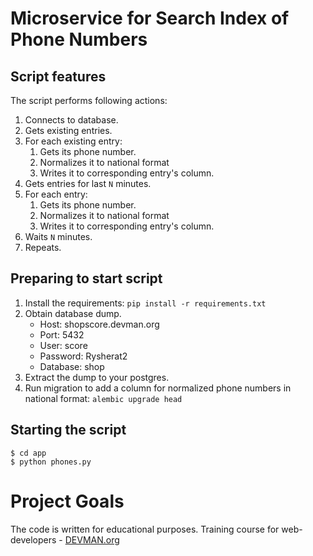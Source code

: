 # Microservice for Search Index of Phone Numbers

## Script features

The script performs following actions:

1. Connects to database.
2. Gets existing entries.
3. For each existing entry:
    1. Gets its phone number.
    2. Normalizes it to national format
    3. Writes it to corresponding entry's column.
4. Gets entries for last `N` minutes.
5. For each entry:
    1. Gets its phone number.
    2. Normalizes it to national format
    3. Writes it to corresponding entry's column.
6. Waits `N` minutes.
7. Repeats.
    
## Preparing to start script

1. Install the requirements: `pip install -r requirements.txt`
2. Obtain database dump.
    - Host: shopscore.devman.org
    - Port: 5432
    - User: score
    - Password: Rysherat2
    - Database: shop
3. Extract the dump to your postgres.
4. Run migration to add a column for normalized phone numbers in national format: `alembic upgrade head`

## Starting the script

    $ cd app
    $ python phones.py

# Project Goals

The code is written for educational purposes. Training course for web-developers - [DEVMAN.org](https://devman.org)
